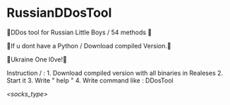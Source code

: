 # RussianDDosTool
👿DDos tool for Russian Little Boys / 54 methods 👿

🙏If u dont have a Python / Download compiled Version.🙏

🥰Ukraine One l0ve!🥰

Instruction / : 1. Download compiled version with all binaries in Realeses
                2. Start it 
                3. Write " help " 
                4. Write command like : DDosTool <method> <address> <socks_type> <proxy> <threads> <time>

